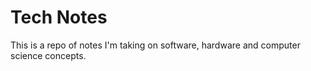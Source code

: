 # Tech Notes
This is a repo of notes I'm taking on software, hardware and computer science concepts.


<!-- ## What is ...?

## Links

## Tutorials

Embedded links
[1]: https://github.com/nchristie/tech_notes/blob/master/XXX.md -->
